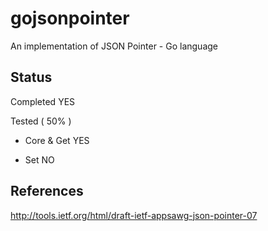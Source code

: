 # gojsonpointer
An implementation of JSON Pointer - Go language

## Status
Completed YES

Tested ( 50% )

- Core & Get YES

- Set NO

## References
http://tools.ietf.org/html/draft-ietf-appsawg-json-pointer-07
